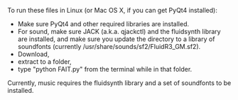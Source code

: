 To run these files in Linux (or Mac OS X, if you can get PyQt4 installed):

- Make sure PyQt4 and other required libraries are installed.
- For sound, make sure JACK (a.k.a. qjackctl) and the fluidsynth library are installed, and make sure you update the directory to a library of soundfonts (currently /usr/share/sounds/sf2/FluidR3_GM.sf2). 
- Download, 
- extract to a folder, 
- type "python FAIT.py" from the terminal while in that folder. 

Currently, music requires the fluidsynth library and a set of soundfonts to be installed. 
